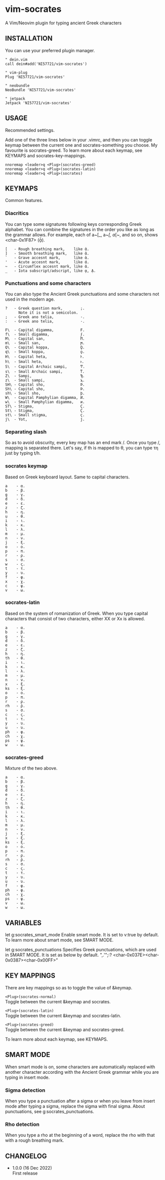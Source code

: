 # vim-socrates
A Vim/Neovim plugin for typing ancient Greek characters

## INSTALLATION
You can use your preferred plugin manager.
```vim
" dein.vim
call dein#add('NI57721/vim-socrates')

" vim-plug
Plug 'NI57721/vim-socrates'

" neobundle
NeoBundle 'NI57721/vim-socrates'

" jetpack
Jetpack 'NI57721/vim-socrates'
```

## USAGE
Recommended settings.

Add one of the three lines below in your .vimrc, and then you can toggle
keymap between the current one and socrates-something you choose. My favourite
is socrates-greed. To learn more about each keymap, see KEYMAPS and
socrates-key-mappings.
```vim
nnoremap <leader>q <Plug>(socrates-greed)
nnoremap <leader>q <Plug>(socrates-latin)
nnoremap <leader>q <Plug>(socrates)
```

## KEYMAPS

Common features.

### Diacritics

You can type some signatures following keys corresponding Greek alphabet.
You can combine the signatures in the order you like as long as the grammar
allows. For example, each of a~[_, a~_[, a_[~, and so on, shows
\<char-0x1F87> (ᾇ).

    [   - Rough breathing mark,    like ἁ.
    ]   - Smooth breathing mark,   like ἀ.
    `   - Grave accesnt mark,      like ὰ.
    '   - Acute accesnt mark,      like ά.
    ~   - Circumflex accesnt mark, like ᾶ.
    _   - Iota subscript/adscript, like ᾳ, ᾼ.

### Punctuations and some characters

You can also type the Ancient Greek punctuations and some characters not
used in the modern age.

    ?   - Greek question mark,        ;.
          Note it is not a semicolon.
    ;   - Greek ano telia,            ·.
    :   - Greek ano telia,            ·.

    F\  - Capital digamma,            Ϝ.
    f\  - Small digamma,              ϝ.
    M\  - Capital san,                Ϻ.
    m\  - Small san,                  ϻ.
    Q\  - Capital koppa,              Ϙ.
    q\  - Small koppa,                ϙ.
    H\  - Capital heta,               Ͱ.
    h\  - Small heta,                 ͱ.
    S\  - Capital Archaic sampi,      Ͳ.
    s\  - Small Archaic sampi,        ͳ.
    Z\  - Sampi,                      Ϡ.
    z\  - Small sampi,                ϡ.
    SH\ - Capital sho,                Ϸ.
    Sh\ - Capital sho,                Ϸ.
    sh\ - Small sho,                  ϸ.
    W\  - Capital Pamphylian digamma, Ͷ.
    w\  - Small Pamphylian digamma,   ͷ.
    ST\ - Stigma,                     Ϛ.
    St\ - Stigma,                     Ϛ.
    st\ - Small stigma,               ϛ.
    j\  - Yot,                        ϳ.


### Separating slash

So as to avoid obscurity, every key map has an end mark /. Once you type /,
mapping is separated there. Let's say, if th is mapped to θ, you can type
τη just by typing t/h.

### socrates keymap
Based on Greek keyboard layout. Same to capital characters.

    a    - α.
    b    - β.
    g    - γ.
    d    - δ.
    e    - ε.
    z    - ζ.
    h    - η.
    u    - θ.
    i    - ι.
    k    - κ.
    l    - λ.
    m    - μ.
    n    - ν.
    j    - ξ.
    o    - ο.
    p    - π.
    r    - ρ.
    s    - σ.
    w    - ς.
    t    - τ.
    y    - υ.
    f    - φ.
    x    - χ.
    c    - ψ.
    v    - ω.

### socrates-latin
Based on the system of romanization of Greek. When you type capital
characters that consist of two characters, either XX or Xx is allowed.

    a    - α.
    b    - β.
    g    - γ.
    d    - δ.
    e    - ε.
    z    - ζ.
    h    - η.
    th   - θ.
    i    - ι.
    k    - κ.
    l    - λ.
    m    - μ.
    n    - ν.
    x    - ξ.
    ks   - ξ.
    o    - ο.
    p    - π.
    r    - ρ.
    rh   - ῥ.
    s    - σ.
    c    - ς.
    t    - τ.
    y    - υ.
    u    - υ.
    ph   - φ.
    ch   - χ.
    ps   - ψ.
    w    - ω.

### socrates-greed
Mixture of the two above.

    a    - α.
    b    - β.
    g    - γ.
    d    - δ.
    e    - ε.
    z    - ζ.
    h    - η.
    th   - θ.
    i    - ι.
    k    - κ.
    l    - λ.
    m    - μ.
    n    - ν.
    j    - ξ.
    x    - ξ.
    ks   - ξ.
    o    - ο.
    p    - π.
    r    - ρ.
    rh   - ῥ.
    s    - σ.
    c    - ς.
    t    - τ.
    y    - υ.
    u    - υ.
    f    - φ.
    ph   - φ.
    ch   - χ.
    ps   - ψ.
    v    - ω.
    w    - ω.

## VARIABLES
let g:socrates_smart_mode
    Enable smart mode.
    It is set to v:true by default.
    To learn more about smart mode, see SMART MODE.

let g:socrates_punctuations
    Specifies Greek punctuations, which are used in SMART MODE.
    It is set as below by default.
    ",.'\";:? \<char-0x037E>\<char-0x0387>\<char-0x00FF>"

## KEY MAPPINGS
There are key mappings so as to toggle the value of &keymap.

```<Plug>(socrates-normal)```  
Toggle between the current &keymap and socrates.

```<Plug>(socrates-latin)```  
Toggle between the current &keymap and socrates-latin.

```<Plug>(socrates-greed)```  
Toggle between the current &keymap and socrates-greed.

To learn more about each keymap, see KEYMAPS.

## SMART MODE
When smart mode is on, some characters are automatically replaced with another
character according with the Ancient Greek grammar while you are typing in
insert mode.

### Sigma detection

When you type a punctuation after a sigma or when you leave from insert
mode after typing a sigma, replace the sigma with final sigma. About
punctuations, see g:socrates_punctuations.

### Rho detection

When you type a rho at the beginning of a word, replace the rho with that
with a rough breathing mark.

## CHANGELOG
- 1.0.0 (16 Dec 2022)  
  First release

